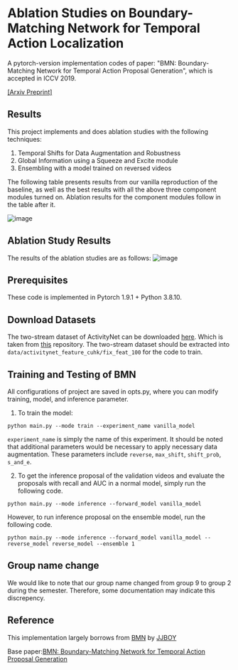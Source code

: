 # Ablation Studies on Boundary-Matching Network for Temporal Action Localization

A pytorch-version implementation codes of paper:
 "BMN: Boundary-Matching Network for Temporal Action Proposal Generation",
  which is accepted in ICCV 2019. 

[[Arxiv Preprint]](https://arxiv.org/abs/1907.09702)

## Results
This project implements and does ablation studies with the following techniques: 
1. Temporal Shifts for Data Augmentation and Robustness
2. Global Information using a Squeeze and Excite module
3. Ensembling with a model trained on reversed videos

The following table presents results from our vanilla reproduction of the baseline, as well as the best results with all the above three component modules turned on. Ablation results for the component modules follow in the table after it.

<!-- 
| AN     | BMN Results  | Baseline Reproduction   | Improvements over Baseline   |
| ------ | ------ 		| ------ 		| ------ 		|
| AR@1   | 33.6%  		| 33.5%  		| 33.4%  		|
| AR@5   | 49.9%  		| 48.0%  		| 49.8%  		|
| AR@10  | 57.1%  		| 55.1%  		| 57.3%  		|
| AR@100 | 75.5%  		| 75.1%  		| 75.4%  		|
| AUC    | 67.5%   	| 66.6%  		| 67.5%    | -->
![image](https://user-images.githubusercontent.com/94396277/146657631-27a9a62d-618f-4002-af03-fbc2e0b93b78.png)

## Ablation Study Results
The results of the ablation studies are as follows: 
![image](https://user-images.githubusercontent.com/94396277/146657535-9434138a-92e5-4532-b372-4eaf22b976e7.png)

## Prerequisites

These code is implemented in Pytorch 1.9.1 + Python 3.8.10. 


## Download Datasets

The two-stream dataset of ActivityNet can be downloaded
 [here](https://paddlemodels.bj.bcebos.com/video_detection/bmn_feat.tar.gz). Which is taken from [this](https://github.com/PaddlePaddle/PaddleVideo/blob/develop/docs/en/dataset/ActivityNet.md) repository. The two-stream dataset should be extracted into `data/activitynet_feature_cuhk/fix_feat_100` for the code to train.

## Training and Testing  of BMN

All configurations of project are saved in opts.py, where you can modify training, model, and inference parameter.

1. To train the model:
```
python main.py --mode train --experiment_name vanilla_model
```
`experiment_name` is simply the name of this experiment. It should be noted that additional parameters would be necessary to apply necessary data augmentation. These parameters include `reverse`, `max_shift`, `shift_prob`, `s_and_e`.

2. To get the inference proposal of the validation videos and evaluate the proposals with recall and AUC in a normal model, simply run the following code.

```
python main.py --mode inference --forward_model vanilla_model
```

However, to run inference proposal on the ensemble model, run the following code.

```
python main.py --mode inference --forward_model vanilla_model --reverse_model reverse_model --ensemble 1
```

## Group name change
We would like to note that our group name changed from group 9 to group 2 during the semester. Therefore, some documentation may indicate this discrepency.

## Reference

This implementation largely borrows from [BMN](https://github.com/JJBOY/BMN-Boundary-Matching-Network) by [JJBOY](https://github.com/JJBOY)

Base paper:[BMN: Boundary-Matching Network for Temporal Action Proposal Generation](https://arxiv.org/abs/1907.09702)

